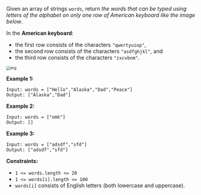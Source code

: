 Given an array of strings `words`, return *the words that can be typed using letters of the alphabet on only one row of American keyboard like the image below*.

In the **American keyboard**:

- the first row consists of the characters `"qwertyuiop"`,
- the second row consists of the characters `"asdfghjkl"`, and
- the third row consists of the characters `"zxcvbnm"`.

<img src="https://assets.leetcode.com/uploads/2018/10/12/keyboard.png" alt="img" style="zoom:67%;" />

 

**Example 1:**

```
Input: words = ["Hello","Alaska","Dad","Peace"]
Output: ["Alaska","Dad"]
```

**Example 2:**

```
Input: words = ["omk"]
Output: []
```

**Example 3:**

```
Input: words = ["adsdf","sfd"]
Output: ["adsdf","sfd"]
```

 

**Constraints:**

- `1 <= words.length <= 20`
- `1 <= words[i].length <= 100`
- `words[i]` consists of English letters (both lowercase and uppercase). 